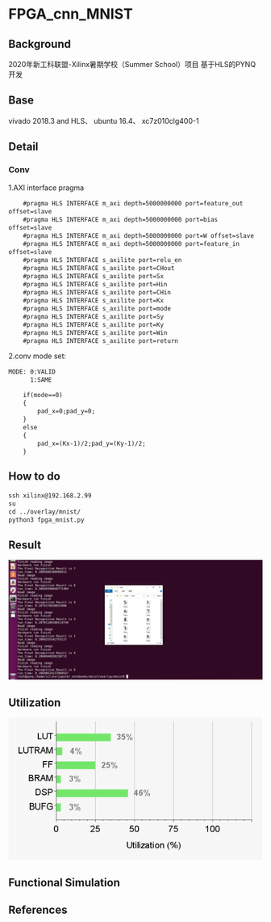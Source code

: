 # FPGA_cnn_MNIST

## Background
2020年新工科联盟-Xilinx暑期学校（Summer School）项目
基于HLS的PYNQ开发

## Base
vivado 2018.3 and HLS、
ubuntu 16.4、
xc7z010clg400-1
## Detail
### Conv
1.AXI interface pragma
```
	#pragma HLS INTERFACE m_axi depth=5000000000 port=feature_out offset=slave
	#pragma HLS INTERFACE m_axi depth=5000000000 port=bias offset=slave
	#pragma HLS INTERFACE m_axi depth=5000000000 port=W offset=slave
	#pragma HLS INTERFACE m_axi depth=5000000000 port=feature_in offset=slave
	#pragma HLS INTERFACE s_axilite port=relu_en
	#pragma HLS INTERFACE s_axilite port=CHout
	#pragma HLS INTERFACE s_axilite port=Sx
	#pragma HLS INTERFACE s_axilite port=Hin
	#pragma HLS INTERFACE s_axilite port=CHin
	#pragma HLS INTERFACE s_axilite port=Kx
	#pragma HLS INTERFACE s_axilite port=mode
	#pragma HLS INTERFACE s_axilite port=Sy
	#pragma HLS INTERFACE s_axilite port=Ky
	#pragma HLS INTERFACE s_axilite port=Win
	#pragma HLS INTERFACE s_axilite port=return

```
2.conv mode set:
```
MODE: 0:VALID
      1:SAME
```
```
	if(mode==0)
	{
		pad_x=0;pad_y=0;
	}
	else
	{
		pad_x=(Kx-1)/2;pad_y=(Ky-1)/2;
	}
```
## How to do
```
ssh xilinx@192.168.2.99
su
cd ../overlay/mnist/
python3 fpga_mnist.py
```

## Result
![](https://github.com/zhangzek/FPGA_cnn_MNIST/blob/master/result.png)
## Utilization
![](https://github.com/zhangzek/FPGA_cnn_MNIST/blob/master/utili1.png)
## Functional Simulation

## References
